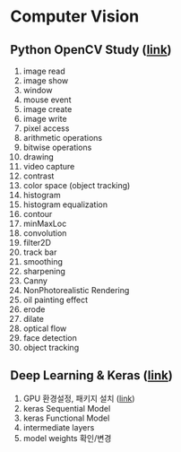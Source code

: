 # Computer Vision

## Python OpenCV Study ([link](./opencv/))

1. image read
2. image show
3. window
4. mouse event
5. image create
6. image write
7. pixel access
8. arithmetic operations
9. bitwise operations
10. drawing
11. video capture
12. contrast
13. color space (object tracking)
14. histogram
15. histogram equalization
16. contour
17. minMaxLoc
18. convolution
19. filter2D
20. track bar
21. smoothing
22. sharpening
23. Canny
24. NonPhotorealistic Rendering
25. oil painting effect
26. erode
27. dilate
28. optical flow
29. face detection
30. object tracking

## Deep Learning & Keras ([link](./keras/))

1. GPU 환경설정, 패키지 설치 ([link](computer_vision_project.md))
2. keras Sequential Model
3. keras Functional Model
4. intermediate layers
5. model weights 확인/변경
